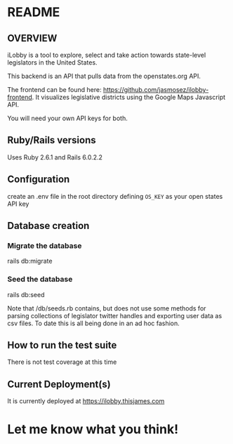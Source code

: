 # README

## OVERVIEW
iLobby is a tool to explore, select and take action towards state-level legislators in the United States.

This backend is an API that pulls data from the openstates.org API.

The frontend can be found here: https://github.com/jasmosez/ilobby-frontend. It visualizes legislative districts using the Google Maps Javascript API.

You will need your own API keys for both.

## Ruby/Rails versions
Uses Ruby 2.6.1 and Rails 6.0.2.2

## Configuration
create an .env file in the root directory defining `OS_KEY` as your open states API key

## Database creation
### Migrate the database
rails db:migrate

### Seed the database
rails db:seed

Note that /db/seeds.rb contains, but does not use some methods for parsing collections of legislator twitter handles and exporting user data as csv files. To date this is all being done in an ad hoc fashion.

## How to run the test suite
There is not test coverage at this time

## Current Deployment(s)
It is currently deployed at https://ilobby.thisjames.com

# Let me know what you think!
